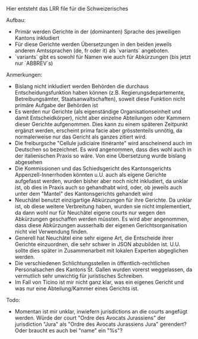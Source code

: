 Hier entsteht das LRR file für die Schweizerisches

Aufbau:
* Primär werden Gerichte in der (dominanten) Sprache des jeweiligen Kantons inkludiert
* Für diese Gerichte werden Übersetzungen in den beiden jeweils anderen Amtssprachen (de, fr oder it) als ´variants´ angeboten.
* ´variants´ gibt es sowohl für Namen wie auch für Abkürzungen (bis jetzt nur ´ABBREV´s)

Anmerkungen:
* Bislang nicht inkludiert werden Behörden die durchaus Entscheidungsfunktion haben können (z.B. Regierungsdepartemente, Betreibungsämter, Staatsanwaltschaften), soweit diese Funktion nicht primäre Aufgabe der Behörden ist
* Es werden nur Gerichte (als eigenständige Organisationseinheit und damit Entscheidkörper), nicht aber einzelne Abteilungen oder Kammern dieser Gerichte aufgenommen. Dies kann zu einem späteren Zeitpunkt ergänzt werden, erscheint prima facie aber grösstenteils unnötig, da normalerweise nur das Gericht als ganzes zitiert wird.
* Die freiburgsche "Cellule judiciaire itinérante" wird anscheinend auch im Deutschen so bezeichnet. Es wird angenommen, dass dies wohl auch in der italienischen Praxis so wäre. Von eine Übersetzung wurde bislang abgesehen
* Die Kommissionen und das Schiedsgericht des Kantonsgerichts Appenzell-Innerrhoden könnten u.U. auch als eigene Gerichte aufgefasst werden, wurden bisher aber noch nicht inkludiert, da unklar ist, ob dies in Praxis auch so gehandhabt wird, oder, ob jeweils auch unter dem "Mantel" des Kantonsgerichts gehandelt wird
* Neuchâtel benutzt einzigartige Abkürzungen für ihre Gerichte. Da unklar ist, ob diese weitere Verbreitung haben, wurden sie nicht implementiert, da dann wohl nur für Neuchâtel eigene courts nur wegen den Abkürzungen geschaffen werden müssten. Es wird aber angenommen, dass diese Abkürzungen ausserhalb der eigenen Gerichtsorganisation nicht viel Verwendung finden.
* Generell hat Neuchâtel eine sehr eigene Art, die Entscheide ihrer Gerichte einzuordnen, die sehr schwer in JSON abzubilden ist. U.U. sollte dies später in Zusammenarbeit mit lokalen Experten abgeglichen werden.
* Die verschiedenen Schlichtungsstellen in öffentlich-rechtlichen Personalsachen des Kantons St. Gallen wurden vorerst weggelassen, da vermutlich sehr unwichtig für juristisches Schreiben.
* Im Fall von Ticino ist mir nicht ganz klar, was ein eigenes Gericht und was nur eine Abteilung/Kammer eines Gerichts ist.

Todo:
* Momentan ist mir unklar, inwiefern jurisdictions an die courts angefügt werden. Würde der court "Ordre des Avocats Jurassiens" der jurisdiction "Jura" als "Ordre des Avocats Jurassiens Jura" gerendert? Oder braucht es auch bei "name" ein "%s"?
